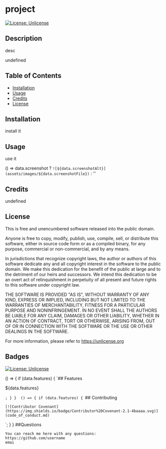 # project

  [![License: Unlicense](https://img.shields.io/badge/license-Unlicense-blue.svg)](http://unlicense.org/)

  ## Description
  
  desc

  undefined
  
  ## Table of Contents
  
  * [Installation](#installation)
  * [Usage](#usage)
  * [Credits](#credits)
  * [License](#license)
  
  
  ## Installation
  
  install it
  
  ## Usage 
  
  use it

  () =>
    data.screenshot
      ? `![${data.screenshotAlt}](assets/images/${data.screenshotFile})`
      : ''
  
  ## Credits
  
  undefined
  
  ## License

  This is free and unencumbered software released into the public domain.

Anyone is free to copy, modify, publish, use, compile, sell, or
distribute this software, either in source code form or as a compiled
binary, for any purpose, commercial or non-commercial, and by any
means.

In jurisdictions that recognize copyright laws, the author or authors
of this software dedicate any and all copyright interest in the
software to the public domain. We make this dedication for the benefit
of the public at large and to the detriment of our heirs and
successors. We intend this dedication to be an overt act of
relinquishment in perpetuity of all present and future rights to this
software under copyright law.

THE SOFTWARE IS PROVIDED "AS IS", WITHOUT WARRANTY OF ANY KIND,
EXPRESS OR IMPLIED, INCLUDING BUT NOT LIMITED TO THE WARRANTIES OF
MERCHANTABILITY, FITNESS FOR A PARTICULAR PURPOSE AND NONINFRINGEMENT.
IN NO EVENT SHALL THE AUTHORS BE LIABLE FOR ANY CLAIM, DAMAGES OR
OTHER LIABILITY, WHETHER IN AN ACTION OF CONTRACT, TORT OR OTHERWISE,
ARISING FROM, OUT OF OR IN CONNECTION WITH THE SOFTWARE OR THE USE OR
OTHER DEALINGS IN THE SOFTWARE.

For more information, please refer to https://unlicense.org
  
  ## Badges
  
  [![License: Unlicense](https://img.shields.io/badge/license-Unlicense-blue.svg)](http://unlicense.org/)
  
 () => {
   if (data.features) {
     `## Features
  
   ${data.features}
   
  `;
   }
 } 
 () => {
   if (data.features) {
     `## Contributing
 
    [![Contributor Covenant](https://img.shields.io/badge/Contributor%20Covenant-2.1-4baaaa.svg)](code_of_conduct.md)
  
 `;
   }
 }
  ##Questions

    You can reach me here with any questions:
    https://github.com/username
    emai

